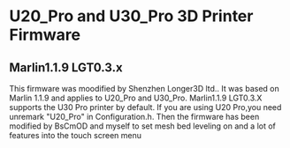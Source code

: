 # U20_Pro and U30_Pro 3D Printer Firmware
## Marlin1.1.9 LGT0.3.x
This firmware was moodified by Shenzhen Longer3D ltd.. It was based on Marlin 1.1.9 and applies to U20_Pro and U30_Pro.
Marlin1.1.9 LGT0.3.X supports the U30 Pro printer by default. If you are using U20 Pro,you need unremark "U20_Pro" in Configuration.h.
Then the firmware has been modified by BsCmOD and myself to set mesh bed leveling on and a lot of features into the touch screen menu
